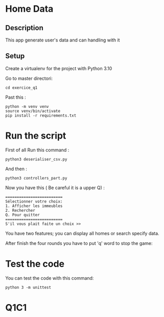# Home Data

## Description
This app generate user's data and can handling with it 
## Setup
Create a virtualenv for the project with Python 3.10

Go to master directori:
```
cd exercice_q1
```
Past this :
```
python -m venv venv
source venv/bin/activate
pip install -r requirements.txt
```
# Run the script

First of all Run this command :
```
python3 deserialiser_csv.py
```
And then :
```
python3 controllers_part.py
```

Now you have this ( Be careful it is a upper Q) :
```
=========================
Sélectionner votre choix: 
1. Afficher les immeubles
2. Rechercher
Q. Pour quitter
=========================
S'il vous plait faite un choix >>  

```
You have two features; you can display all homes or search specify data.

After finish the four rounds you have to put 'q' word to stop the game:


# Test the code

You can test the code with this command:

```
python 3 -m unittest

```
# Q1C1
